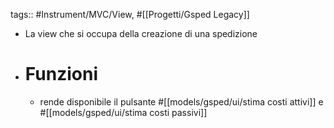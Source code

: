 tags:: #Instrument/MVC/View, #[[Progetti/Gsped Legacy]]

- La view che si occupa della creazione di una spedizione
- # Funzioni
	- rende disponibile il pulsante #[[models/gsped/ui/stima costi attivi]] e #[[models/gsped/ui/stima costi passivi]]